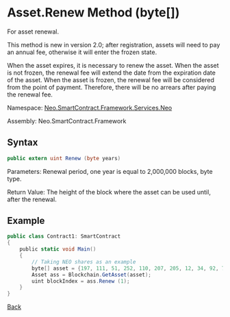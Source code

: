 # Asset.Renew Method (byte[])

For asset renewal.

This method is new in version 2.0; after registration, assets will need to pay an annual fee, otherwise it will enter the frozen state.

When the asset expires, it is necessary to renew the asset. When the asset is not frozen, the renewal fee will extend the date from the expiration date of the asset. When the asset is frozen, the renewal fee will be considered from the point of payment. Therefore, there will be no arrears after paying the renewal fee.

Namespace: [Neo.SmartContract.Framework.Services.Neo](../../neo.md)

Assembly: Neo.SmartContract.Framework

## Syntax

```c#
public extern uint Renew (byte years)
```

Parameters: Renewal period, one year is equal to 2,000,000 blocks, byte type.

Return Value: The height of the block where the asset can be used until, after the renewal.

## Example

```c#
public class Contract1: SmartContract
{
    public static void Main()
    {
        // Taking NEO shares as an example
        byte[] asset = {197, 111, 51, 252, 110, 207, 205, 12, 34, 92, 74, 179, 86, 254, 229, 147, 144, 175, 133, 96, 190, 147, 15, 174, 190, 116, 166, 218, 255, 124, 155};
        Asset ass = Blockchain.GetAsset(asset);
        uint blockIndex = ass.Renew (1);
    }
}
```



[Back](../Asset.md)
